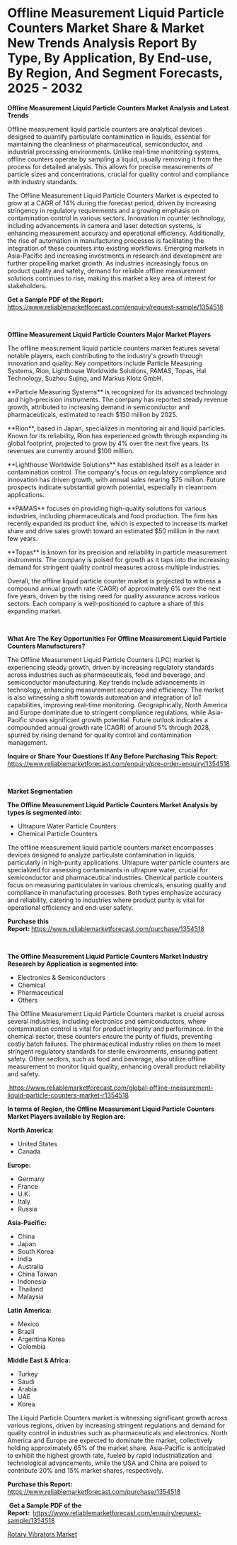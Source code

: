 <p><h1>Offline Measurement Liquid Particle Counters Market Share & Market New Trends Analysis Report By Type, By Application, By End-use, By Region, And Segment Forecasts, 2025 - 2032</h1></p><p><strong>Offline Measurement Liquid Particle Counters Market Analysis and Latest Trends</strong></p>
<p><p>Offline measurement liquid particle counters are analytical devices designed to quantify particulate contamination in liquids, essential for maintaining the cleanliness of pharmaceutical, semiconductor, and industrial processing environments. Unlike real-time monitoring systems, offline counters operate by sampling a liquid, usually removing it from the process for detailed analysis. This allows for precise measurements of particle sizes and concentrations, crucial for quality control and compliance with industry standards.</p><p>The Offline Measurement Liquid Particle Counters Market is expected to grow at a CAGR of 14% during the forecast period, driven by increasing stringency in regulatory requirements and a growing emphasis on contamination control in various sectors. Innovation in counter technology, including advancements in camera and laser detection systems, is enhancing measurement accuracy and operational efficiency. Additionally, the rise of automation in manufacturing processes is facilitating the integration of these counters into existing workflows. Emerging markets in Asia-Pacific and increasing investments in research and development are further propelling market growth. As industries increasingly focus on product quality and safety, demand for reliable offline measurement solutions continues to rise, making this market a key area of interest for stakeholders.</p></p>
<p><strong>Get a Sample PDF of the Report:&nbsp;</strong> <a href="https://www.reliablemarketforecast.com/enquiry/request-sample/1354518?utm_campaign=2781&utm_medium=2&utm_source=Github&utm_content=ia&utm_term=28022025&utm_id=offline-measurement-liquid-particle-counters">https://www.reliablemarketforecast.com/enquiry/request-sample/1354518</a></p>
<p>&nbsp;</p>
<p><strong>Offline Measurement Liquid Particle Counters Major Market Players</strong></p>
<p><p>The offline measurement liquid particle counters market features several notable players, each contributing to the industry's growth through innovation and quality. Key competitors include Particle Measuring Systems, Rion, Lighthouse Worldwide Solutions, PAMAS, Topas, Hal Technology, Suzhou Sujing, and Markus Klotz GmbH.</p><p>**Particle Measuring Systems** is recognized for its advanced technology and high-precision instruments. The company has reported steady revenue growth, attributed to increasing demand in semiconductor and pharmaceuticals, estimated to reach $150 million by 2025.</p><p>**Rion**, based in Japan, specializes in monitoring air and liquid particles. Known for its reliability, Rion has experienced growth through expanding its global footprint, projected to grow by 4% over the next five years. Its revenues are currently around $100 million.</p><p>**Lighthouse Worldwide Solutions** has established itself as a leader in contamination control. The company's focus on regulatory compliance and innovation has driven growth, with annual sales nearing $75 million. Future prospects indicate substantial growth potential, especially in cleanroom applications.</p><p>**PAMAS** focuses on providing high-quality solutions for various industries, including pharmaceuticals and food production. The firm has recently expanded its product line, which is expected to increase its market share and drive sales growth toward an estimated $50 million in the next few years.</p><p>**Topas** is known for its precision and reliability in particle measurement instruments. The company is poised for growth as it taps into the increasing demand for stringent quality control measures across multiple industries.</p><p>Overall, the offline liquid particle counter market is projected to witness a compound annual growth rate (CAGR) of approximately 6% over the next five years, driven by the rising need for quality assurance across various sectors. Each company is well-positioned to capture a share of this expanding market.</p></p>
<p>&nbsp;</p>
<p><strong>What Are The Key Opportunities For Offline Measurement Liquid Particle Counters Manufacturers?</strong></p>
<p><p>The Offline Measurement Liquid Particle Counters (LPC) market is experiencing steady growth, driven by increasing regulatory standards across industries such as pharmaceuticals, food and beverage, and semiconductor manufacturing. Key trends include advancements in technology, enhancing measurement accuracy and efficiency. The market is also witnessing a shift towards automation and integration of IoT capabilities, improving real-time monitoring. Geographically, North America and Europe dominate due to stringent compliance regulations, while Asia-Pacific shows significant growth potential. Future outlook indicates a compounded annual growth rate (CAGR) of around 5% through 2028, spurred by rising demand for quality control and contamination management.</p></p>
<p><strong>Inquire or Share Your Questions If Any Before Purchasing This Report:</strong> <a href="https://www.reliablemarketforecast.com/enquiry/pre-order-enquiry/1354518?utm_campaign=2781&utm_medium=2&utm_source=Github&utm_content=ia&utm_term=28022025&utm_id=offline-measurement-liquid-particle-counters">https://www.reliablemarketforecast.com/enquiry/pre-order-enquiry/1354518</a></p>
<p>&nbsp;</p>
<p><strong>Market Segmentation</strong></p>
<p><strong>The Offline Measurement Liquid Particle Counters Market Analysis by types is segmented into:</strong></p>
<p><ul><li>Ultrapure Water Particle Counters</li><li>Chemical Particle Counters</li></ul></p>
<p><p>The offline measurement liquid particle counters market encompasses devices designed to analyze particulate contamination in liquids, particularly in high-purity applications. Ultrapure water particle counters are specialized for assessing contaminants in ultrapure water, crucial for semiconductor and pharmaceutical industries. Chemical particle counters focus on measuring particulates in various chemicals, ensuring quality and compliance in manufacturing processes. Both types emphasize accuracy and reliability, catering to industries where product purity is vital for operational efficiency and end-user safety.</p></p>
<p><strong>Purchase this Report:&nbsp;</strong><a href="https://www.reliablemarketforecast.com/purchase/1354518?utm_campaign=2781&utm_medium=2&utm_source=Github&utm_content=ia&utm_term=28022025&utm_id=offline-measurement-liquid-particle-counters">https://www.reliablemarketforecast.com/purchase/1354518</a></p>
<p>&nbsp;</p>
<p><strong>The Offline Measurement Liquid Particle Counters Market Industry Research by Application is segmented into:</strong></p>
<p><ul><li>Electronics & Semiconductors</li><li>Chemical</li><li>Pharmaceutical</li><li>Others</li></ul></p>
<p><p>The Offline Measurement Liquid Particle Counters market is crucial across several industries, including electronics and semiconductors, where contamination control is vital for product integrity and performance. In the chemical sector, these counters ensure the purity of fluids, preventing costly batch failures. The pharmaceutical industry relies on them to meet stringent regulatory standards for sterile environments, ensuring patient safety. Other sectors, such as food and beverage, also utilize offline measurement to monitor liquid quality, enhancing overall product reliability and safety.</p></p>
<p><a href="https://www.reliablemarketforecast.com/global-offline-measurement-liquid-particle-counters-market-r1354518?utm_campaign=2781&utm_medium=2&utm_source=Github&utm_content=ia&utm_term=28022025&utm_id=offline-measurement-liquid-particle-counters">&nbsp;https://www.reliablemarketforecast.com/global-offline-measurement-liquid-particle-counters-market-r1354518</a></p>
<p><strong>In terms of Region, the Offline Measurement Liquid Particle Counters Market Players available by Region are:</strong></p>
<p>
    <p> <strong> North America: </strong>
        <ul>
            <li>United States</li>
            <li>Canada</li>
        </ul>
        </p> 
    <p> <strong> Europe: </strong>
        <ul>
            <li>Germany</li>
            <li>France</li>
            <li>U.K.</li>
            <li>Italy</li>
            <li>Russia</li>
        </ul>
        </p> 
    <p> <strong> Asia-Pacific: </strong>
        <ul>
            <li>China</li>
            <li>Japan</li>
            <li>South Korea</li>
            <li>India</li>
            <li>Australia</li>
            <li>China Taiwan</li>
            <li>Indonesia</li>
            <li>Thailand</li>
            <li>Malaysia</li>
        </ul>
        </p> 
    <p> <strong> Latin America: </strong>
        <ul>
            <li>Mexico</li>
            <li>Brazil</li>
            <li>Argentina Korea</li>
            <li>Colombia</li>
        </ul>
        </p> 
    <p> <strong> Middle East & Africa: </strong>
        <ul>
            <li>Turkey</li>
            <li>Saudi</li>
            <li>Arabia</li>
            <li>UAE</li>
            <li>Korea</li>
        </ul>
    </p>
    </p>
<p><p>The Liquid Particle Counters market is witnessing significant growth across various regions, driven by increasing stringent regulations and demand for quality control in industries such as pharmaceuticals and electronics. North America and Europe are expected to dominate the market, collectively holding approximately 65% of the market share. Asia-Pacific is anticipated to exhibit the highest growth rate, fueled by rapid industrialization and technological advancements, while the USA and China are poised to contribute 20% and 15% market shares, respectively.</p></p>
<p><strong>Purchase this Report: </strong><a href="https://www.reliablemarketforecast.com/purchase/1354518?utm_campaign=2781&utm_medium=2&utm_source=Github&utm_content=ia&utm_term=28022025&utm_id=offline-measurement-liquid-particle-counters">https://www.reliablemarketforecast.com/purchase/1354518</a></p>
<p>&nbsp;<strong>Get a Sample PDF of the Report:&nbsp;&nbsp;</strong><a href="https://www.reliablemarketforecast.com/enquiry/request-sample/1354518?utm_campaign=2781&utm_medium=2&utm_source=Github&utm_content=ia&utm_term=28022025&utm_id=offline-measurement-liquid-particle-counters">https://www.reliablemarketforecast.com/enquiry/request-sample/1354518</a></p>
<p><strong></strong></p>
<p><p><a href="https://github.com/alberthagorsuch/Market-Research-Report-List-1/blob/main/rotary-vibrators-market.md?utm_campaign=2781&utm_medium=2&utm_source=Github&utm_content=ia&utm_term=28022025&utm_id=offline-measurement-liquid-particle-counters">Rotary Vibrators Market</a></p></p>